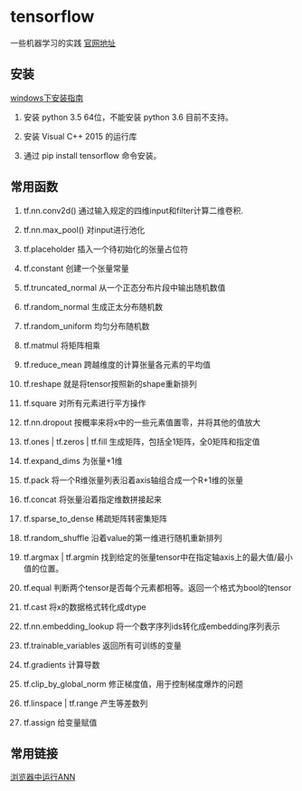 # tensorflow
一些机器学习的实践 [官网地址](https://www.tensorflow.org)

## 安装 ##
[windows下安装指南](https://www.tensorflow.org/versions/r0.12/get_started/os_setup.html#pip-installation-on-windows)

1. 安装 python 3.5 64位，不能安装 python 3.6 目前不支持。

2. 安装 Visual C++ 2015 的运行库

3. 通过 pip install tensorflow 命令安装。

## 常用函数 ##

1. tf.nn.conv2d() 通过输入规定的四维input和filter计算二维卷积.

2. tf.nn.max_pool() 对input进行池化

3. tf.placeholder 插入一个待初始化的张量占位符

4. tf.constant 创建一个张量常量

5. tf.truncated_normal 从一个正态分布片段中输出随机数值

6. tf.random_normal 生成正太分布随机数

7. tf.random_uniform 均匀分布随机数

8. tf.matmul 将矩阵相乘

9. tf.reduce_mean 跨越维度的计算张量各元素的平均值

10. tf.reshape 就是将tensor按照新的shape重新排列

11. tf.square 对所有元素进行平方操作

12. tf.nn.dropout 按概率来将x中的一些元素值置零，并将其他的值放大

13. tf.ones | tf.zeros | tf.fill 生成矩阵，包括全1矩阵，全0矩阵和指定值

14. tf.expand_dims 为张量+1维

15. tf.pack 将一个R维张量列表沿着axis轴组合成一个R+1维的张量

16. tf.concat 将张量沿着指定维数拼接起来

17. tf.sparse_to_dense 稀疏矩阵转密集矩阵 

18. tf.random_shuffle 沿着value的第一维进行随机重新排列

19. tf.argmax | tf.argmin 找到给定的张量tensor中在指定轴axis上的最大值/最小值的位置。

20. tf.equal 判断两个tensor是否每个元素都相等。返回一个格式为bool的tensor

21. tf.cast 将x的数据格式转化成dtype

22. tf.nn.embedding_lookup 将一个数字序列ids转化成embedding序列表示

23. tf.trainable_variables 返回所有可训练的变量 

24. tf.gradients 计算导数

25. tf.clip_by_global_norm 修正梯度值，用于控制梯度爆炸的问题

26. tf.linspace | tf.range 产生等差数列

27. tf.assign 给变量赋值


## 常用链接 ##

[浏览器中运行ANN](http://datahref.com/sub/demo/ann/#activation=tanh&batchSize=10&dataset=circle&regDataset=reg-plane&learningRate=0.03&regularizationRate=0&noise=0&networkShape=4,2&seed=0.78579&showTestData=false&discretize=false&percTrainData=50&x=true&y=true&xTimesY=false&xSquared=false&ySquared=false&cosX=false&sinX=false&cosY=false&sinY=false&collectStats=false&problem=classification&initZero=false&hideText=false)